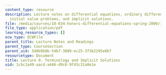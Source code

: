 ```yaml
---
content_type: resource
description: Lecture notes on differential equations, ordinary differential equations,
  initial value problems, and implicit solutions.
file: /media/courses/18-034-honors-differential-equations-spring-2009/1cbc1a49aacda446d9c69f43c31a8e1e_MIT18_034s09_lec0.pdf
file_type: application/pdf
learning_resource_types: []
ocw_type: OCWFile
parent_title: Lecture Notes and Readings
parent_type: CourseSection
parent_uid: 540b9b8b-54b7-3889-ec25-373b2295e0b7
resourcetype: Document
title: Lecture 0. Terminology and Implicit Solutions
uid: 1cbc1a49-aacd-a446-d9c6-9f43c31a8e1e
---
```

